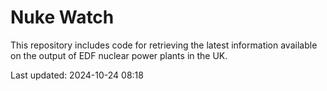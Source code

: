 # Nuke Watch

This repository includes code for retrieving the latest information available on the output of EDF nuclear power plants in the UK.

Last updated: 2024-10-24 08:18